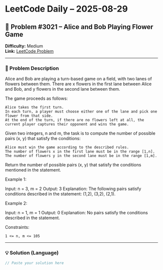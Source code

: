 # LeetCode Daily – 2025-08-29

## 🧠 Problem #3021 – **Alice and Bob Playing Flower Game**
**Difficulty:** Medium  
**Link:** [LeetCode Problem](https://leetcode.com/problems/alice-and-bob-playing-flower-game)

---

### 📝 Problem Description

Alice and Bob are playing a turn-based game on a field, with two lanes of flowers between them. There are x flowers in the first lane between Alice and Bob, and y flowers in the second lane between them.



The game proceeds as follows:


	Alice takes the first turn.
	In each turn, a player must choose either one of the lane and pick one flower from that side.
	At the end of the turn, if there are no flowers left at all, the current player captures their opponent and wins the game.


Given two integers, n and m, the task is to compute the number of possible pairs (x, y) that satisfy the conditions:


	Alice must win the game according to the described rules.
	The number of flowers x in the first lane must be in the range [1,n].
	The number of flowers y in the second lane must be in the range [1,m].


Return the number of possible pairs (x, y) that satisfy the conditions mentioned in the statement.

 
Example 1:


Input: n = 3, m = 2
Output: 3
Explanation: The following pairs satisfy conditions described in the statement: (1,2), (3,2), (2,1).


Example 2:


Input: n = 1, m = 1
Output: 0
Explanation: No pairs satisfy the conditions described in the statement.


 
Constraints:


	1 <= n, m <= 105

---

### 💡 Solution (Language)

```cpp
// Paste your solution here
